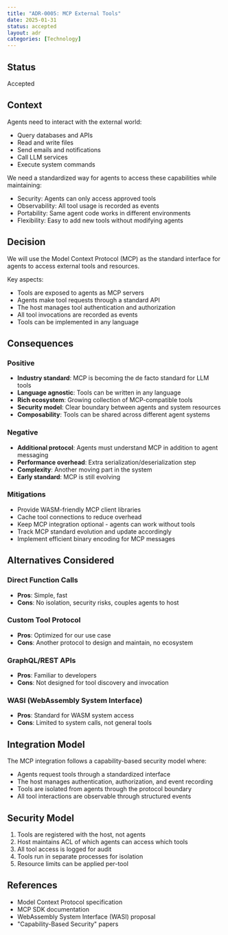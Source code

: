 ```yaml
---
title: "ADR-0005: MCP External Tools"
date: 2025-01-31
status: accepted
layout: adr
categories: [Technology]
---
```



## Status

Accepted

## Context

Agents need to interact with the external world:

- Query databases and APIs
- Read and write files
- Send emails and notifications
- Call LLM services
- Execute system commands

We need a standardized way for agents to access these capabilities while
maintaining:

- Security: Agents can only access approved tools
- Observability: All tool usage is recorded as events
- Portability: Same agent code works in different environments
- Flexibility: Easy to add new tools without modifying agents

## Decision

We will use the Model Context Protocol (MCP) as the standard interface for
agents to access external tools and resources.

Key aspects:

- Tools are exposed to agents as MCP servers
- Agents make tool requests through a standard API
- The host manages tool authentication and authorization
- All tool invocations are recorded as events
- Tools can be implemented in any language

## Consequences

### Positive

- **Industry standard**: MCP is becoming the de facto standard for LLM tools
- **Language agnostic**: Tools can be written in any language
- **Rich ecosystem**: Growing collection of MCP-compatible tools
- **Security model**: Clear boundary between agents and system resources
- **Composability**: Tools can be shared across different agent systems

### Negative

- **Additional protocol**: Agents must understand MCP in addition to agent messaging
- **Performance overhead**: Extra serialization/deserialization step
- **Complexity**: Another moving part in the system
- **Early standard**: MCP is still evolving

### Mitigations

- Provide WASM-friendly MCP client libraries
- Cache tool connections to reduce overhead
- Keep MCP integration optional - agents can work without tools
- Track MCP standard evolution and update accordingly
- Implement efficient binary encoding for MCP messages

## Alternatives Considered

### Direct Function Calls

- **Pros**: Simple, fast
- **Cons**: No isolation, security risks, couples agents to host

### Custom Tool Protocol

- **Pros**: Optimized for our use case
- **Cons**: Another protocol to design and maintain, no ecosystem

### GraphQL/REST APIs

- **Pros**: Familiar to developers
- **Cons**: Not designed for tool discovery and invocation

### WASI (WebAssembly System Interface)

- **Pros**: Standard for WASM system access
- **Cons**: Limited to system calls, not general tools

## Integration Model

The MCP integration follows a capability-based security model where:

- Agents request tools through a standardized interface
- The host manages authentication, authorization, and event recording
- Tools are isolated from agents through the protocol boundary
- All tool interactions are observable through structured events

## Security Model

1. Tools are registered with the host, not agents
2. Host maintains ACL of which agents can access which tools
3. All tool access is logged for audit
4. Tools run in separate processes for isolation
5. Resource limits can be applied per-tool

## References

- Model Context Protocol specification
- MCP SDK documentation
- WebAssembly System Interface (WASI) proposal
- "Capability-Based Security" papers
